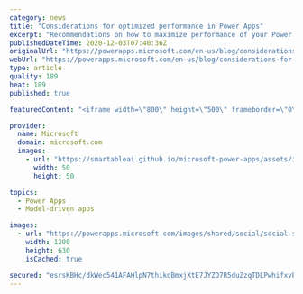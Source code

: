 ```yaml
---
category: news
title: "Considerations for optimized performance in Power Apps"
excerpt: "Recommendations on how to maximize performance of your Power Apps "
publishedDateTime: 2020-12-03T07:40:36Z
originalUrl: "https://powerapps.microsoft.com/en-us/blog/considerations-for-optimized-performance-in-power-apps/"
webUrl: "https://powerapps.microsoft.com/en-us/blog/considerations-for-optimized-performance-in-power-apps/"
type: article
quality: 189
heat: 189
published: true

featuredContent: "<iframe width=\"800\" height=\"500\" frameborder=\"0\" src=\"https://www.youtube.com/embed/jcKoqC9Vfmo\" allow=\"accelerometer; autoplay; encrypted-media; gyroscope; picture-in-picture\" allowfullscreen></iframe>"

provider:
  name: Microsoft
  domain: microsoft.com
  images:
    - url: "https://smartableai.github.io/microsoft-power-apps/assets/images/organizations/microsoft.com-50x50.jpg"
      width: 50
      height: 50

topics:
  - Power Apps
  - Model-driven apps

images:
  - url: "https://powerapps.microsoft.com/images/shared/social/social-share-post-ignite.png"
    width: 1200
    height: 630
    isCached: true

secured: "esrsKBHc/dkWec541AFAHlpN7thikdBmxjXtE7JYZD7R5duZzqTDLPwhifxvPr2HfWmQ2MEtIR4TUoFR76NvQpg+E1Cv7Y54PYPA1ErT3yIP3VpGfUo4oMjLusNLAEERtf/p4EelyjLgOBNg1WamQYLSSZJdY/zNbhSCtVK22ymV78+YQkVWgnnse5dVnq3joQUsfp1P+93DT6YOx5UNuSSijAzZShfObRBEs0SRUNecdF482CteOi2CSvRs1p2M7A1Jges3MSb7M+zOUk/a8rd2Ut8d6ATElH7ILQbY/Xm34Wh850N5YlQ/CNBhpIXhHYZ48a/qWUFhQEDfSQe/yAaSmf/4LA1k1MmWHr0gfF2oAdb/Umykb51SXafrXCps1cGTIAuDJPU+/mtg4sWYXzh5Jq0CMFsq82VNrg5xDb0uqqxYMvbYhiKGhmYYZ8Y+GNVJuBnluQiyjAhQ2K49ig==;C3iI+mRDHwBYquVoK55k4w=="
---
```


